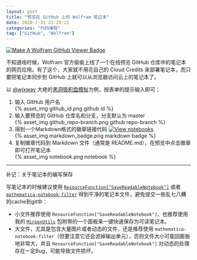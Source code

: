 ```yaml
---
layout: post
title: "预览在 GitHub 上的 Wolfram 笔记本"
date: 2020-7-31 21:29:21
categories: "代码编程"
tag: ["GitHub", "Wolfram"]
---
```


[![Make A Wolfram GitHub Viewer Badge](https://www.wolframcloud.com/obj/github-cloud/notebookviewersource/Images/github_header.png)](https://www.wolframcloud.com/obj/github-cloud/form/BadgeCreation)

<!--more-->

不知道啥时候，Wolfram 官方偷偷上线了一个在线预览 GitHub 仓库中的笔记本的网页应用。有了这个，大家就不用花自己的 Cloud Credits 来部署笔记本，而只要把笔记本同步到 GitHub 上就可以从浏览器访问云上的笔记本了。

以 [@wjxway](https://github.com/wjxway) 大佬的[黑洞吸积盘模拟](https://github.com/wjxway/Realistic_Blackhole_Accretion_Disk)为例，按表单的提示输入即可：

1. 输入 GitHub 用户名 <br/> {% asset_img github_id.png github id %}
2. 输入要预览的 GitHub 仓库名和分支，分支默认为 master <br/> {% asset_img github_repo-branch.png github repo-branch %}
3. 得到一个Markdown格式的徽章链接代码 [![View notebooks](https://wolfr.am/HAAhzkRq)](https://wolfr.am/OphS2N6z)  <br/> {% asset_img markdown_badge.png markdown badge %}
4. 复制徽章代码到 Markdown 文件（通常是 README.md），在预览中点击徽章即可打开笔记本 <br/> {% asset_img notebook.png notebook %}

---

补记：关于笔记本的编写保存

写笔记本的时候建议使用 [`ResourceFunction["SaveReadableNotebook"]`](https://resources.wolframcloud.com/FunctionRepository/resources/SaveReadableNotebook) 或者 [`mathematica-notebook-filter`](https://github.com/JP-Ellis/mathematica-notebook-filter) 得到干净的笔记本文件，避免提交一些乱七八糟的cache到git中：

* 小文件推荐使用 `ResourceFunction["SaveReadableNotebook"]`，也推荐使用我的 [`MirooxUtils`](https://github.com/miRoox/MirooxUtils) 包附带的一个面板来一键快速保存为可读笔记本。
* 大文件，尤其是包含大量图片或者动态的文件，还是推荐使用 `mathematica-notebook-filter`（但要注意它还会滤掉输出单元），否则文件大小可能回膨胀地非常大，并且 `ResourceFunction["SaveReadableNotebook"]` 对动态的处理存在一定Bug，可能导致文件损坏。
